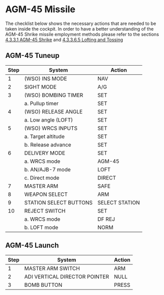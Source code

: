 # AGM-45 Missile

The checklist below shows the necessary actions that are needed to be taken inside the cockpit. 
In order to have a better understanding of the AGM-45 Shrike missile employment methods 
please refer to the sections [4.3.3.1 AGM-45 Shrike](http://f4.manuals.heatblur.se/stores/air_to_ground/missiles/shrike.html#agm-45-shrike-anti-radiation-missile)
and [4.3.3.6.5 Lofting and Tossing](https://f4.manuals.heatblur.se/stores/air_to_ground/bombs/employment/lofting_tossing.html)

## AGM-45 Tuneup

| Step | System                 | Action         |
|------|------------------------|----------------|
| 1    | (WSO) INS MODE         | NAV            |
| 2    | SIGHT MODE             | A/G            |
| 3    | (WSO) BOMBING TIMER    | SET            |
|      | a. Pullup timer        | SET            |
| 4    | (WSO) RELEASE ANGLE    | SET            |
|      | a. Low angle (LOFT)    | SET            |
| 5    | (WSO) WRCS INPUTS      | SET            |
|      | a. Target altitude     | SET            |
|      | b. Release advance     | SET            |
| 6    | DELIVERY MODE          | SET            |
|      | a. WRCS mode           | AGM-45         |
|      | b. AN/AJB-7 mode       | LOFT           |
|      | c. Direct mode         | DIRECT         |
| 7    | MASTER ARM             | SAFE           |
| 8    | WEAPON SELECT          | ARM            |
| 9    | STATION SELECT BUTTONS | SELECT STATION |
| 10   | REJECT SWITCH          | SET            |
|      | a. WRCS mode           | DF REJ         |
|      | b. LOFT mode           | NORM           |

## AGM-45 Launch

| Step | System                        | Action |
|------|-------------------------------|--------|
| 1    | MASTER ARM SWITCH             | ARM    |
| 2    | ADI VERTICAL DIRECTOR POINTER | NULL   |
| 3    | BOMB BUTTON                   | PRESS  |
